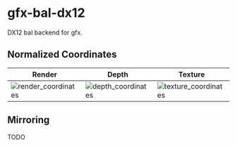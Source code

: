 # gfx-bal-dx12

DX12 bal backend for gfx.

## Normalized Coordinates

Render | Depth | Texture
-------|-------|--------
![render_coordinates](../../../info/gl_render_coordinates.png) | ![depth_coordinates](../../../info/dx_depth_coordinates.png) | ![texture_coordinates](../../../info/dx_texture_coordinates.png)

## Mirroring

TODO
